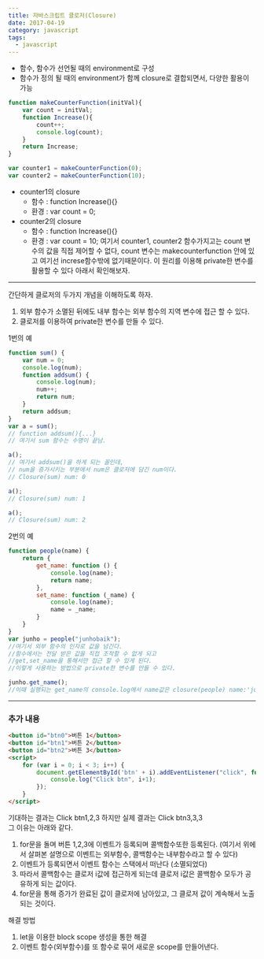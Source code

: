 ```yaml
---
title: 자바스크립트 클로저(Closure)
date: 2017-04-19
category: javascript
tags: 
  - javascript
---
```


- 함수, 함수가 선언될 때의 environment로 구성  
- 함수가 정의 될 때의 environment가 함께 closure로 결합되면서, 다양한 활용이 가능  

```js
function makeCounterFunction(initVal){
    var count = initVal;
    function Increase(){
        count++;
        console.log(count);
    }
    return Increase;
}

var counter1 = makeCounterFunction(0);
var counter2 = makeCounterFunction(10);
```
- counter1의 closure
    - 함수 : function Increase(){}
    - 환경 : var count = 0;
- counter2의 closure
    - 함수 : function Increase(){}
    - 환경 : var count = 10;
여기서 counter1, counter2 함수가지고는 count 변수의 값을 직접 제어할 수 없다, count 변수는 makecounterfunction 안에 있고 여기선 increse함수밖에 없기때문이다. 이 원리를 이용해 private한 변수를 활용할 수 있다 아래서 확인해보자.

---

간단하게 클로저의 두가지 개념을 이해하도록 하자.  

1) 외부 함수가 소멸된 뒤에도 내부 함수는 외부 함수의 지역 변수에 접근 할 수 있다.  
2) 클로저를 이용하여 private한 변수를 만들 수 있다.  

1번의 예
```js
function sum() {
    var num = 0;
    console.log(num);
    function addsum() {
        console.log(num);
        num++;
        return num;
    }
    return addsum;
}
var a = sum(); 
// function addsum(){...}
// 여기서 sum 함수는 수명이 끝남.

a();
// 여기서 addsum()을 하게 되는 꼴인데,
// num을 증가시키는 부분에서 num은 클로저에 담긴 num이다.
// Closure(sum) num: 0

a();
// Closure(sum) num: 1

a();
// Closure(sum) num: 2
```

2번의 예
```js
function people(name) {
    return {
        get_name: function () {
            console.log(name);
            return name;
        },
        set_name: function (_name) {
            console.log(name);
            name = _name;
        }
    }
}
var junho = people("junhobaik"); 
//여기서 외부 함수의 인자로 값을 넘긴다.
//함수에서는 전달 받은 값을 직접 조작할 수 없게 되고
//get,set_name을 통해서만 접근 할 수 있게 된다.
//이렇게 사용하는 방법으로 private한 변수를 만들 수 있다.

junho.get_name(); 
//이때 실행되는 get_name의 console.log에서 name값은 closure(people) name:'junhobaik' 이다.
```

---

### 추가 내용

```html
<button id="btn0">버튼 1</button>
<button id="btn1">버튼 2</button>
<button id="btn2">버튼 3</button>
<script> 
    for (var i = 0; i < 3; i++) {
        document.getElementById('btn' + i).addEventListener("click", function () {
            console.log("Click btn", i+1);
        });
    }
</script>
```
기대하는 결과는 Click btn1,2,3 하지만 실제 결과는 Click btn3,3,3  
그 이유는 아래와 같다.  
1. for문을 돌며 버튼 1,2,3에 이벤트가 등록되며 콜백함수또한 등록된다. (여기서 위에서 살펴본 설명으로 이벤트는 외부함수, 콜백함수는 내부함수라고 할 수 있다)
2. 이벤트가 등록되면서 이벤트 함수는 스택에서 떠난다 (소멸되었다)
3. 따라서 콜백함수는 클로저 i값에 접근하게 되는데 클로저 i값은 콜백함수 모두가 공유하게 되는 값이다.
4. for문을 통해 증가가 완료된 값이 클로저에 남아있고, 그 클로저 값이 계속해서 노출되는 것이다.

해결 방법  
1. let을 이용한 block scope 생성을 통한 해결
2. 이벤트 함수(외부함수)를 또 함수로 묶어 새로운 scope를 만들어낸다.